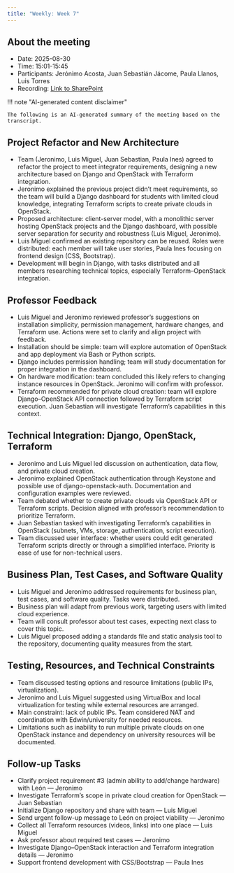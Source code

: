```yaml
---
title: "Weekly: Week 7"
---
```


## About the meeting

- Date: 2025-08-30
- Time: 15:01-15:45
- Participants: Jerónimo Acosta, Juan Sebastián Jácome, Paula Llanos, Luis Torres
- Recording: [Link to SharePoint][recording]

[recording]: <https://eafit.sharepoint.com/:v:/s/Rizu/ERQCDRa3u15AoAdgyxxtpCIBem-hvEmga1fdQvMAZoAIzg?e=y0Z9XE>

!!! note "AI-generated content disclaimer"

    The following is an AI-generated summary of the meeting based on the
    transcript.

## Project Refactor and New Architecture

* Team (Jeronimo, Luis Miguel, Juan Sebastian, Paula Ines) agreed to refactor
  the project to meet integrator requirements, designing a new architecture
  based on Django and OpenStack with Terraform integration.
* Jeronimo explained the previous project didn’t meet requirements, so the team
  will build a Django dashboard for students with limited cloud knowledge,
  integrating Terraform scripts to create private clouds in OpenStack.
* Proposed architecture: client-server model, with a monolithic server hosting
  OpenStack projects and the Django dashboard, with possible server separation
  for security and robustness (Luis Miguel, Jeronimo).
* Luis Miguel confirmed an existing repository can be reused. Roles were
  distributed: each member will take user stories, Paula Ines focusing on
  frontend design (CSS, Bootstrap).
* Development will begin in Django, with tasks distributed and all members
  researching technical topics, especially Terraform–OpenStack integration.

## Professor Feedback

* Luis Miguel and Jeronimo reviewed professor’s suggestions on installation
  simplicity, permission management, hardware changes, and Terraform use.
  Actions were set to clarify and align project with feedback.
* Installation should be simple: team will explore automation of OpenStack and
  app deployment via Bash or Python scripts.
* Django includes permission handling; team will study documentation for proper
  integration in the dashboard.
* On hardware modification: team concluded this likely refers to changing
  instance resources in OpenStack. Jeronimo will confirm with professor.
* Terraform recommended for private cloud creation: team will explore
  Django–OpenStack API connection followed by Terraform script execution. Juan
  Sebastian will investigate Terraform’s capabilities in this context.

## Technical Integration: Django, OpenStack, Terraform

* Jeronimo and Luis Miguel led discussion on authentication, data flow, and
  private cloud creation.
* Jeronimo explained OpenStack authentication through Keystone and possible use
  of django-openstack-auth. Documentation and configuration examples were
  reviewed.
* Team debated whether to create private clouds via OpenStack API or Terraform
  scripts. Decision aligned with professor’s recommendation to prioritize
  Terraform.
* Juan Sebastian tasked with investigating Terraform’s capabilities in OpenStack
  (subnets, VMs, storage, authentication, script execution).
* Team discussed user interface: whether users could edit generated Terraform
  scripts directly or through a simplified interface. Priority is ease of use
  for non-technical users.

## Business Plan, Test Cases, and Software Quality

* Luis Miguel and Jeronimo addressed requirements for business plan, test cases,
  and software quality. Tasks were distributed.
* Business plan will adapt from previous work, targeting users with limited
  cloud experience.
* Team will consult professor about test cases, expecting next class to cover
  this topic.
* Luis Miguel proposed adding a standards file and static analysis tool to the
  repository, documenting quality measures from the start.

## Testing, Resources, and Technical Constraints

* Team discussed testing options and resource limitations (public IPs,
  virtualization).
* Jeronimo and Luis Miguel suggested using VirtualBox and local virtualization
  for testing while external resources are arranged.
* Main constraint: lack of public IPs. Team considered NAT and coordination with
  Edwin/university for needed resources.
* Limitations such as inability to run multiple private clouds on one OpenStack
  instance and dependency on university resources will be documented.

## Follow-up Tasks

* Clarify project requirement #3 (admin ability to add/change hardware) with
  León — Jeronimo
* Investigate Terraform’s scope in private cloud creation for OpenStack — Juan
  Sebastian
* Initialize Django repository and share with team — Luis Miguel
* Send urgent follow-up message to León on project viability — Jeronimo
* Collect all Terraform resources (videos, links) into one place — Luis Miguel
* Ask professor about required test cases — Jeronimo
* Investigate Django–OpenStack interaction and Terraform integration details —
  Jeronimo
* Support frontend development with CSS/Bootstrap — Paula Ines
